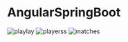 # AngularSpringBoot
![playlay](https://user-images.githubusercontent.com/65496901/167328896-a54cd2e0-005f-410b-9fc7-dc4c7dd6ed57.PNG)
![playerss](https://user-images.githubusercontent.com/65496901/167328996-1594b9b3-dffd-40c2-be9d-3e932aa7a9ec.PNG)
![matches](https://user-images.githubusercontent.com/65496901/167329040-09d06ba7-90b4-457f-a5d6-065ddad459ba.PNG)

